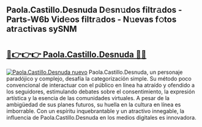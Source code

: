 ## Paola.Castillo.Desnuda D𝚎sn𝚞dos filtr𝚊dos - Parts-W6b Vid𝚎os filtr𝚊dos - N𝚞evas f𝚘tos atr𝚊ctivas sySNM

# <h2><a href="http://mbe62wa.tromn.icu/?c=Paola.Castillo.Desnuda">🔗👉👉👉 Paola.Castillo.Desnuda 🔗🔗</a></h2>

[![Paola.Castillo.Desnuda nuevo](https://i.imgur.com/pEAQMta.gif)](http://mbe62wa.tromn.icu/?c=Paola.Castillo.Desnuda)
Paola.Castillo.Desnuda, un personaje paradójico y complejo, desafía la categorización simple. Su método poco convencional de interactuar con el público en línea ha atraído y ofendido a los seguidores, estimulando debates sobre el consentimiento, la expresión artística y la esencia de las comunidades virtuales. A pesar de la ambigüedad de sus planes futuros, su huella en la cultura en línea es imborrable. Con un espíritu inquebrantable y un atractivo innegable, la influencia de Paola.Castillo.Desnuda en los medios digitales es innovadora.

